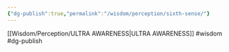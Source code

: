 ```yaml
---
{"dg-publish":true,"permalink":"/wisdom/perception/sixth-sense/"}
---
```


[[Wisdom/Perception/ULTRA AWARENESS\|ULTRA AWARENESS]]
#wisdom #dg-publish